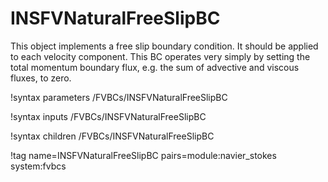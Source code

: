 # INSFVNaturalFreeSlipBC

This object implements a free slip boundary condition. It should be applied to
each velocity component. This BC operates very simply by setting the total
momentum boundary flux, e.g. the sum of advective and viscous fluxes, to zero.

!syntax parameters /FVBCs/INSFVNaturalFreeSlipBC

!syntax inputs /FVBCs/INSFVNaturalFreeSlipBC

!syntax children /FVBCs/INSFVNaturalFreeSlipBC

!tag name=INSFVNaturalFreeSlipBC pairs=module:navier_stokes system:fvbcs
